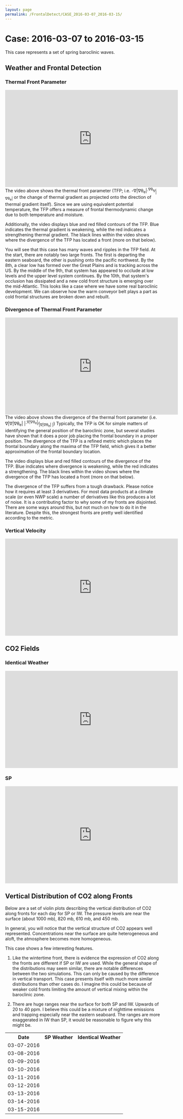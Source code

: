 ```yaml
---
layout: page
permalink: /FrontalDetect/CASE_2016-03-07_2016-03-15/
---
```

<h1>Case: 2016-03-07 to 2016-03-15</h1>
This case represents a set of spring baroclinic waves.
<h2>Weather and Frontal Detection</h2>
<h3> Thermal Front Parameter </h3>
<iframe width="560" height="315" src="https://www.youtube.com/embed/KseGnnoNbM4" title="YouTube video player" frameborder="0" allow="accelerometer; autoplay; clipboard-write; encrypted-media; gyroscope; picture-in-picture" allowfullscreen></iframe>
The video above shows the thermal front parameter (TFP; i.e. -&nabla;|&nabla;&theta;<sub>e</sub>|&middot;<sup>&nabla;&theta;<sub>e</sub></sup>&frasl;<sub>|&nabla;&theta;<sub>e</sub>|</sub> or the change of thermal gradient as projected onto the direction of thermal gradient itself).   Since we are using equivalent potential temperature, the TFP offers a measure of frontal thermodynamic change due to both temperature and moisture.

Additionally, the video displays blue and red filled contours of the TFP.  Blue indicates the thermal gradient is weakening, while the red indicates a strengthening thermal gradient.   The black lines within the video shows where the divergence of the TFP has located a front (more on that below).  

You will see that this case has many waves and ripples in the TFP field.   At the start, there are notably two large fronts.  The first is departing the eastern seaboard, the other is pushing onto the pacific northwest.  By the 8th, a clear low has formed over the Great Plains and is tracking across the US.   By the middle of the 9th, that system has appeared to occlude at low levels and the upper level system continues.  By the 10th, that system's occlusion has dissipated and a new cold front structure is emerging over the mid-Atlantic.  This looks like a case where we have some real baroclinic development.  We can observe how the warm conveyor belt plays a part as cold frontal structures are broken down and rebuilt.

<h3> Divergence of Thermal Front Parameter </h3>
<iframe width="560" height="315" src="https://www.youtube.com/embed/qs1i2U-Y0zI" title="YouTube video player" frameborder="0" allow="accelerometer; autoplay; clipboard-write; encrypted-media; gyroscope; picture-in-picture" allowfullscreen></iframe>
The video above shows the divergence of the thermal front parameter (i.e. &nabla;|&nabla;|&nabla;&theta;<sub>e</sub>| |&middot;<sup>&nabla;|&nabla;&theta;<sub>e</sub>|</sup>&frasl;<sub>|&nabla;|&nabla;&theta;<sub>e</sub>| |</sub>) Typically, the TFP is OK for simple matters of identifying the general position of the baroclinic zone, but several studies have shown that it does a poor job placing the frontal boundary in a proper position.  The divergence of the TFP is a refined metric which places the frontal boundary along the maxima of the TFP field, which gives it a better approximation of the frontal boundary location.

The video displays blue and red filled contours of the divergence of the TFP.  Blue indicates where divergence is weakening, while the red indicates a strengthening.   The black lines within the video shows where the divergence of the TFP has located a front (more on that below).  

The divergence of the TFP suffers from a tough drawback.  Please notice how it requires at least 3 derivatives.  For most data products at a climate scale (or even NWP scale) a number of derivatives like this produces a lot of noise.  It is a contributing factor to why some of my fronts are disjointed.   There are some ways around this, but not much on how to do it in the literature.  Despite this, the strongest fronts are pretty well identified according to the metric.

<h3> Vertical Velocity </h3>
<iframe width="560" height="315" src="https://www.youtube.com/embed/BJpQpNMyCqc" title="YouTube video player" frameborder="0" allow="accelerometer; autoplay; clipboard-write; encrypted-media; gyroscope; picture-in-picture" allowfullscreen></iframe>

<h2> CO2 Fields </h2>
<h3>Identical Weather</h3>
<iframe width="560" height="315" src="https://www.youtube.com/embed/TMONzUTHRMY" title="YouTube video player" frameborder="0" allow="accelerometer; autoplay; clipboard-write; encrypted-media; gyroscope; picture-in-picture" allowfullscreen></iframe>
<h3>SP</h3>
<iframe width="560" height="315" src="https://www.youtube.com/embed/f1a8jjcB6vU" title="YouTube video player" frameborder="0" allow="accelerometer; autoplay; clipboard-write; encrypted-media; gyroscope; picture-in-picture" allowfullscreen></iframe>

<h2> Vertical Distribution of CO2 along Fronts </h2>
Below are a set of violin plots describing the vertical distribution of CO2 along fronts for each day for SP or IW.  The pressure levels are near the surface (about 1000 mb), 820 mb, 610 mb, and 450 mb.  

In general, you will notice that the vertical structure of CO2 appears well represented.   Concentrations near the surface are quite heterogeneous and aloft, the atmosphere becomes more homogeneous.

This case shows a few interesting features.  
1) Like the wintertime front, there is evidence the expression of CO2 along the fronts are different if SP or IW are used.  While the general shape of the distributions may seem similar, there are notable differences between the two simulations.  This can only be caused by the difference in vertical transport.  This case presents itself with much more similar distributions than other cases do.  I imagine this could be because of weaker cold fronts limiting the amount of vertical mixing within the baroclinic zone.

2) There are huge ranges near the surface for both SP and IW.  Upwards of 20 to 40 ppm.  I believe this could be a mixture of nighttime emissions and trapping especially near the eastern seaboard.  The ranges are more exaggerated in IW than SP, it would be reasonable to figure why this might be.

<table style="width:100%">
<tr>
  <th>Date </th>
  <th>SP Weather </th>
  <th>Identical Weather </th>
</tr>
<tr>
  <td>
    03-07-2016
  </td>
  <td>
    <img src="{{ site.url }}/frontal_detection_cases/CASE_2016-03-07_2016-03-15/SP_IMGS/co2_distribution_vertical_2016-03-07.png" alt>
    </td>
    <td>
      <img src="{{ site.url }}/frontal_detection_cases/CASE_2016-03-07_2016-03-15/IW_IMGS/co2_distribution_vertical_2016-03-07.png" alt>
    </td>
</tr>

<tr>
  <td>
    03-08-2016
  </td>
  <td>
    <img src="{{ site.url }}/frontal_detection_cases/CASE_2016-03-07_2016-03-15/SP_IMGS/co2_distribution_vertical_2016-03-08.png" alt>
    </td>
    <td>
      <img src="{{ site.url }}/frontal_detection_cases/CASE_2016-03-07_2016-03-15/IW_IMGS/co2_distribution_vertical_2016-03-08.png" alt>
    </td>
</tr>

<tr>
  <td>
    03-09-2016
  </td>
  <td>
    <img src="{{ site.url }}/frontal_detection_cases/CASE_2016-03-07_2016-03-15/SP_IMGS/co2_distribution_vertical_2016-03-09.png" alt>
    </td>
    <td>
      <img src="{{ site.url }}/frontal_detection_cases/CASE_2016-03-07_2016-03-15/IW_IMGS/co2_distribution_vertical_2016-03-09.png" alt>
    </td>
</tr>

<tr>
  <td>
    03-10-2016
  </td>
  <td>
    <img src="{{ site.url }}/frontal_detection_cases/CASE_2016-03-07_2016-03-15/SP_IMGS/co2_distribution_vertical_2016-03-10.png" alt>
    </td>
    <td>
      <img src="{{ site.url }}/frontal_detection_cases/CASE_2016-03-07_2016-03-15/IW_IMGS/co2_distribution_vertical_2016-03-10.png" alt>
    </td>
</tr>

<tr>
  <td>
    03-11-2016
  </td>
  <td>
    <img src="{{ site.url }}/frontal_detection_cases/CASE_2016-03-07_2016-03-15/SP_IMGS/co2_distribution_vertical_2016-03-11.png" alt>
    </td>
    <td>
      <img src="{{ site.url }}/frontal_detection_cases/CASE_2016-03-07_2016-03-15/IW_IMGS/co2_distribution_vertical_2016-03-11.png" alt>
    </td>
</tr>

<tr>
  <td>
    03-12-2016
  </td>
  <td>
    <img src="{{ site.url }}/frontal_detection_cases/CASE_2016-03-07_2016-03-15/SP_IMGS/co2_distribution_vertical_2016-03-12.png" alt>
    </td>
    <td>
      <img src="{{ site.url }}/frontal_detection_cases/CASE_2016-03-07_2016-03-15/IW_IMGS/co2_distribution_vertical_2016-03-12.png" alt>
    </td>
</tr>

<tr>
  <td>
    03-13-2016
  </td>
  <td>
    <img src="{{ site.url }}/frontal_detection_cases/CASE_2016-03-07_2016-03-15/SP_IMGS/co2_distribution_vertical_2016-03-13.png" alt>
    </td>
    <td>
      <img src="{{ site.url }}/frontal_detection_cases/CASE_2016-03-07_2016-03-15/IW_IMGS/co2_distribution_vertical_2016-03-13.png" alt>
    </td>
</tr>

<tr>
  <td>
    03-14-2016
  </td>
  <td>
    <img src="{{ site.url }}/frontal_detection_cases/CASE_2016-03-07_2016-03-15/SP_IMGS/co2_distribution_vertical_2016-03-14.png" alt>
    </td>
    <td>
      <img src="{{ site.url }}/frontal_detection_cases/CASE_2016-03-07_2016-03-15/IW_IMGS/co2_distribution_vertical_2016-03-14.png" alt>
    </td>
</tr>

<tr>
  <td>
    03-15-2016
  </td>
  <td>
    <img src="{{ site.url }}/frontal_detection_cases/CASE_2016-03-07_2016-03-15/SP_IMGS/co2_distribution_vertical_2016-03-15.png" alt>
    </td>
    <td>
      <img src="{{ site.url }}/frontal_detection_cases/CASE_2016-03-07_2016-03-15/IW_IMGS/co2_distribution_vertical_2016-03-15.png" alt>
    </td>
</tr>

</table>
